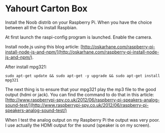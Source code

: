 Yahourt Carton Box
==================

Install the Noob distrib on your Raspberry Pi. When you have the choice between all the Os install Raspbian.

At first launch the raspi-config program is launched. Enable the camera.

Install node.js using this blog article: [http://oskarhane.com/raspberry-pi-install-node-js-and-npm/](http://oskarhane.com/raspberry-pi-install-node-js-and-npm/).

After install mpg321:

	sudo apt-get update && sudo apt-get -y upgrade && sudo apt-get install mpg321

The next thing is to ensure that your mpg321 play the mp3 file to the good output (hdmi or jack). You can find the command to do that in this article: [http://www.raspberrypi-spy.co.uk/2012/06/raspberry-pi-speakers-analog-sound-test/](http://www.raspberrypi-spy.co.uk/2012/06/raspberry-pi-speakers-analog-sound-test/)

When I test the analog output on my Raspberry Pi the output was very poor. I use actually the HDMI output for the sound (speaker is on my screen).
